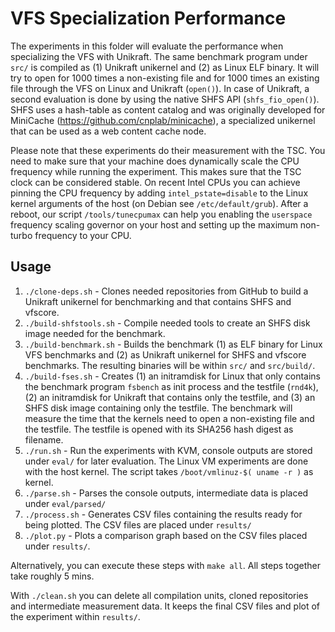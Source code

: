 # VFS Specialization Performance

The experiments in this folder will evaluate the performance
when specializing the VFS with Unikraft.
The same benchmark program under `src/` is compiled as (1) Unikraft
unikernel and (2) as Linux ELF binary. It will try to open for 1000
times a non-existing file and for 1000 times an existing file through
the VFS on Linux and Unikraft (`open()`). In case of Unikraft, a
second evaluation is done by using the native SHFS API
(`shfs_fio_open()`). SHFS uses a hash-table as content catalog and
was originally developed for MiniCache
(<https://github.com/cnplab/minicache>), a specialized unikernel that
can be used as a web content cache node.

Please note that these experiments do their measurement with the TSC.
You need to make sure that your machine does dynamically scale the CPU
frequency while running the experiment. This makes sure that the TSC
clock can be considered stable.
On recent Intel CPUs you can achieve pinning the CPU frequency by
adding `intel_pstate=disable` to the Linux kernel arguments of
the host (on Debian see `/etc/default/grub`). After a reboot, our
script `/tools/tunecpumax` can help you enabling the `userspace`
frequency scaling governor on your host and setting up the maximum
non-turbo frequency to your CPU.

## Usage

1. `./clone-deps.sh` - Clones needed repositories from GitHub to
   build a Unikraft unikernel for benchmarking and that contains
   SHFS and vfscore.
2. `./build-shfstools.sh` - Compile needed tools to create an SHFS
   disk image needed for the benchmark.
3. `./build-benchmark.sh` - Builds the benchmark (1) as ELF binary for
   Linux VFS benchmarks and (2) as Unikraft unikernel for SHFS and
   vfscore benchmarks. The resulting binaries will be within `src/`
   and `src/build/`.
4. `./build-fses.sh` - Creates (1) an initramdisk for Linux that only
   contains the benchmark program `fsbench` as init process and the
   testfile (`rnd4k`), (2) an initramdisk for Unikraft that contains
   only the testfile, and (3) an SHFS disk image containing only the
   testfile.
   The benchmark will measure the time that the kernels need to open a
   non-existing file and the testfile. The testfile is opened with
   its SHA256 hash digest as filename.
5. `./run.sh` - Run the experiments with KVM, console outputs are
   stored under `eval/` for later evaluation. The Linux VM experiments
   are done with the host kernel. The script takes
   `/boot/vmlinuz-$( uname -r )` as kernel.
6. `./parse.sh` - Parses the console outputs, intermediate data is
   placed under `eval/parsed/`
7. `./process.sh` - Generates CSV files containing the results ready
   for being plotted. The CSV files are placed under `results/`
8. `./plot.py` - Plots a comparison graph based on the CSV files placed
   under `results/`.

Alternatively, you can execute these steps with `make all`.
All steps together take roughly 5 mins.

With `./clean.sh` you can delete all compilation units, cloned
repositories and intermediate measurement data. It keeps the final
CSV files and plot of the experiment within `results/`.
